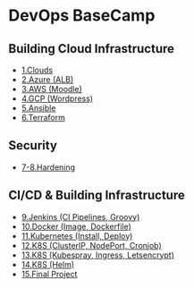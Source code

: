 # DevOps BaseCamp
## Building Cloud Infrastructure
- [1.Clouds](1.Clouds/README.md)
- [2.Azure (ALB)](2.Azure%20(ALB)/Readme.md)
- [3.AWS (Moodle)](3.AWS%20(moodle)/Readme.md)
- [4.GCP (Wordpress)](4.GCP%20(Wordpress)/Readme.md)
- [5.Ansible](5.Ansible/Readme.md)
- [6.Terraform](6.Terraform/Readme.md)
## Security
- [7-8.Hardening](7-8.Hardening/Readme.md)
## CI/CD & Building Infrastructure
- [9.Jenkins (CI Pipelines, Groovy)](9.Jenkins/Readme.md)
- [10.Docker (Image, Dockerfile)](10.Docker%20(image%2C%20dockerfile)/Readme.md)
- [11.Kubernetes (Install, Deploy)](11.K8S%20(Install%2C%20Deploy)/Readme.md)
- [12.K8S (ClusterIP, NodePort, Cronjob)](12.K8S%20(ClusterIP%2C%20NodePort%2C%20Cronjob%20etc.)/Readme.md)
- [13.K8S (Kubespray, Ingress, Letsencrypt)](13.K8S%20(Kubespray%2C%20Ingress%2C%20Letsencrypt)/Readme.md)
- [14.K8S (Helm)](14.K8S%20(Helm)/Readme.md)
- [15.Final Project](15.Final%20Project/Readme.md)
